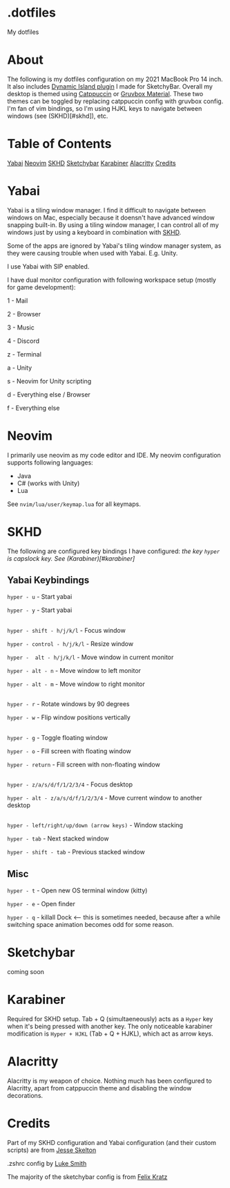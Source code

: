 # .dotfiles
My dotfiles

About
=====
The following is my dotfiles configuration on my 2021 MacBook Pro 14 inch. It also includes [Dynamic Island plugin](https://github.com/crissNb/Dynamic-Island-Sketchybar) I made for SketchyBar.
Overall my desktop is themed using [Catppuccin](https://github.com/catppuccin/catppuccin) or [Gruvbox Material](https://github.com/sainnhe/gruvbox-material). These two themes can be toggled by replacing catppuccin config with gruvbox config. I'm fan of vim bindings, so I'm using HJKL keys to navigate
between windows (see (SKHD)[#skhd]), etc.

Table of Contents
=================
[Yabai](#yabai)
[Neovim](#neovim)
[SKHD](#skhd)
[Sketchybar](#sketchybar)
[Karabiner](#karabiner)
[Alacritty](#alacritty)
[Credits](#credits)

Yabai
=====
Yabai is a tiling window manager. I find it difficult to navigate between windows on Mac, especially because it doensn't have advanced window snapping built-in.
By using a tiling window manager, I can control all of my windows just by using a keyboard in combination with [SKHD](#SKHD).

Some of the apps are ignored by Yabai's tiling window manager system, as they were causing trouble when used with Yabai. E.g. Unity.

I use Yabai with SIP enabled.

I have dual monitor configuration with following workspace setup (mostly for game development):

1 - Mail

2 - Browser

3 - Music

4 - Discord

z - Terminal

a - Unity

s - Neovim for Unity scripting

d - Everything else / Browser

f - Everything else

Neovim
======
I primarily use neovim as my code editor and IDE. My neovim configuration supports following languages:
- Java
- C# (works with Unity)
- Lua

See `nvim/lua/user/keymap.lua` for all keymaps.

SKHD
====
The following are configured key bindings I have configured:
*the key `hyper` is capslock key. See (Karabiner)[#karabiner]*
## Yabai Keybindings
`hyper - u` - Start yabai

`hyper - y` - Start yabai
##

`hyper - shift - h/j/k/l` - Focus window

`hyper - control - h/j/k/l` - Resize window

`hyper -  alt - h/j/k/l` - Move window in current monitor

`hyper - alt - n` - Move window to left monitor

`hyper - alt - m` - Move window to right monitor
##

`hyper - r` - Rotate windows by 90 degrees

`hyper - w` - Flip window positions vertically
##

`hyper - g` - Toggle floating window

`hyper - o` - Fill screen with floating window

`hyper - return` - Fill screen with non-floating window
##

`hyper - z/a/s/d/f/1/2/3/4` - Focus desktop

`hyper - alt - z/a/s/d/f/1/2/3/4` - Move current window to another desktop

##

`hyper - left/right/up/down (arrow keys)` - Window stacking

`hyper - tab` - Next stacked window

`hyper - shift - tab` - Previous stacked window

## Misc
`hyper - t` - Open new OS terminal window (kitty)

`hyper - e` - Open finder

`hyper - q` - killall Dock <-- this is sometimes needed, because after a while switching space animation becomes odd for some reason.

Sketchybar
==========
coming soon

Karabiner
=========
Required for SKHD setup. Tab + Q (simultaeneously) acts as a `Hyper` key when it's being pressed with another key.
The only noticeable karabiner modification is `Hyper + HJKL` (Tab + Q + HJKL), which act as arrow keys.

Alacritty
=====
Alacritty is my weapon of choice. Nothing much has been configured to Alacritty, apart from catppuccin theme and disabling the window decorations.

Credits
=======
Part of my SKHD configuration and Yabai configuration (and their custom scripts) are from [Jesse Skelton](https://www.notion.so/Yabai-8da3b829872d432fac43181b7ff628fc)

.zshrc config by [Luke Smith](https://github.com/LukeSmithxyz/voidrice)

The majority of the sketchybar config is from [Felix Kratz](https://github.com/FelixKratz/dotfiles/)
